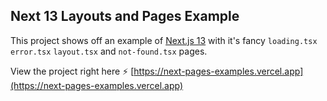 ## Next 13 Layouts and Pages Example

This project shows off an example of [Next.js 13](https://nextjs.org/) with it's fancy `loading.tsx` `error.tsx` `layout.tsx` and `not-found.tsx` pages.

View the project right here ⚡ [https://next-pages-examples.vercel.app](https://next-pages-examples.vercel.app)
